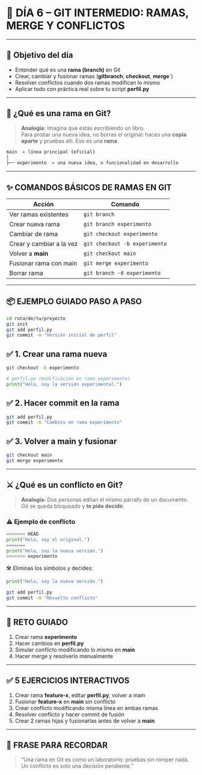 
# 🧠 DÍA 6 – GIT INTERMEDIO: RAMAS, MERGE Y CONFLICTOS

---

## 🎯 Objetivo del día

- Entender qué es una **rama (branch)** en Git
- Crear, cambiar y fusionar ramas (**gitbranch**, **checkout**, **merge**`)
- Resolver conflictos cuando dos ramas modifican lo mismo
- Aplicar todo con práctica real sobre tu script **perfil.py**

---

## 🧩 ¿Qué es una rama en Git?

> **Analogía:** Imagina que estás escribiendo un libro.  
> Para probar una nueva idea, no borras el original: haces una **copia aparte** y pruebas allí. Eso es una **rama**.

```bash
main  ← línea principal (oficial)
│
├── experimento  ← una nueva idea, o funcionalidad en desarrollo
```

---

## ✨ COMANDOS BÁSICOS DE RAMAS EN GIT

| Acción                     | Comando                                  |
|----------------------------|------------------------------------------|
| Ver ramas existentes       | `git branch`                             |
| Crear nueva rama           | `git branch experimento`                 |
| Cambiar de rama            | `git checkout experimento`              |
| Crear y cambiar a la vez   | `git checkout -b experimento`           |
| Volver a **main**            | `git checkout main`                      |
| Fusionar rama con main     | `git merge experimento`                  |
| Borrar rama                | `git branch -d experimento`              |

---

## 📦 EJEMPLO GUIADO PASO A PASO

```bash
cd ruta/de/tu/proyecto
git init
git add perfil.py
git commit -m "Versión inicial de perfil"
```

## ✅ 1. Crear una rama nueva

```bash
git checkout -b experimento
```

```python
# perfil.py (modificación en rama experimento)
print("Hola, soy la versión experimental.")
```

## ✅ 2. Hacer commit en la rama

```bash
git add perfil.py
git commit -m "Cambios en rama experimento"
```

## ✅ 3. Volver a main y fusionar

```bash
git checkout main
git merge experimento
```

---

## ⚔️ ¿Qué es un conflicto en Git?

> **Analogía:** Dos personas editan el mismo párrafo de un documento.  
> Git se queda bloqueado y **te pide decidir**.

### ⚠️ Ejemplo de conflicto

```python
<<<<<<< HEAD
print("Hola, soy el original.")
=======
print("Hola, soy la nueva versión.")
>>>>>>> experimento
```

🛠️ Eliminas los símbolos y decides:

```python
print("Hola, soy la nueva versión.")
```

```bash
git add perfil.py
git commit -m "Resuelto conflicto"
```

---

## 🧪 RETO GUIADO

1. Crear rama **experimento**
2. Hacer cambios en **perfil.py**
3. Simular conflicto modificando lo mismo en **main**
4. Hacer merge y resolverlo manualmente

---

## ✅ 5 EJERCICIOS INTERACTIVOS

1. Crear rama **feature-x**, editar **perfil.py**, volver a main
2. Fusionar **feature-x** en **main** sin conflicto
3. Crear conflicto modificando misma línea en ambas ramas
4. Resolver conflicto y hacer commit de fusión
5. Crear 2 ramas hijas y fusionarlas antes de volver a **main**

---

## 🧠 FRASE PARA RECORDAR

> “Una rama en Git es como un laboratorio: pruebas sin romper nada.  
> Un conflicto es solo una decisión pendiente.”
